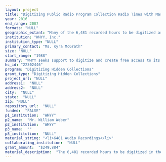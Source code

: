 ```yaml
--- 
layout: project 
title: "Digitizing Public Radio Program Collection Radio Times with Marty Moss-Coane"
year: 2016
end_range: 2007
formats: "NULL"
geographic_extant: "Many of the 6,481 recorded hours to be digitized are national in scope of content and interest with some having a focus on issues specific to the Greater Philadelphia Region."
institution: "WHYY, Inc."
institution_type: "NULL"
primary_contact: "Ms. Kyra McGrath"
size: "NULL"
start_range: "1988"
summary: "WHYY seeks support to digitize and create free access to its 28-year collection of the award-winning public radio program Radio Times with Marty Moss-Coane. Produced and owned totally by WHYY, this engaging and thought-provoking daily interview program examines regional, national, and international news, explores new ideas and trends, and introduces listeners to fascinating people including Pulitzer Prize-winning authors, playwrights, and poets; city, state and national legislators; government officials; actors; musicians; scientists; historians; and corporate leaders. Audio recordings from the program spanning 1988 to 2012 need to be digitized. This grant will support the digitization of the most at-risk audio recordings of the collection- 6,276 recoded hours on digital audio tape (DAT) files and 205 recorded hours on reels. The grant will also support basic metadata creation and the creation of a rich metadata application profile and template. WHYY will open access to the collection via WorldCat and Pennsylvania DPLA."
hc_id: "22302446"
program: "Digitizing Hidden Collections"
grant_type: "Digitizing Hidden Collections"
project_url: "NULL"
address1:  "NULL"
address2:  "NULL"
city:  "NULL"
state:  "NULL"
zip: "NULL"
repository_url:  "NULL"
funded:  "FALSE"
p1_institution:  "WHYY"
p2_name:  "Mr. William Weber"
p2_institution:  "WHYY"
p3_name:  ""
p3_institution:  "NULL"
material_string: "<li>6481 Audio Recordings</li>"
collaborating_institution:  "NULL"
grant_amount:  "$249,884"
material_description:  "The 6,481 recorded hours to be digitized in the Radio Times with Marty Moss-Coane collection cover a host of topics with important scholarly value including: local and national news, international affairs, environmental issues, judicial issues, governance, science, athletics, wars and conflict, politics, education, children, historical preservation, literature, film, television, and an array of social issues. The Radio Times collection contains in-depth interviews with many prominent individuals including Supreme Court Justice Sandra Day O'Connor, author Salman Rushdie, athlete Diana Nyad, President Jimmy Carter, Vice President Al Gore, actress Jane Fonda, and Secretary of State Madeline Albright. Literature is well represented in the Radio Times audio recordings to be digitized with many Pulitzer Prize-winning author interviews including novelist Toni Morrison, science writer Deborah Blum, American biographer and historian Doris Kearns Goodwin, fiction writer Jhumpa Lahiri, author and opinion columnist Anna Quindlen, and poet Paul Muldoon. Other award-winning author interviews include Amy Tan, Pearl Cleage, and Nora Ephron. This Radio Times collection is also rich with music, stage and film artist interviews including Patti Labelle, LeVar Burton, Phyllis Diller, Mike Farrell, Kevin Bacon, Matt Dillon, David Duchovny, Dennis Quaid, Lawrence Fishburne, and Wynton Marsalis. Radio Times has covered dozens of local, state-wide, and national elections, and has interviewed numerous past and present Members of Congress, government officials and state legislators about important public policy issues. These Radio Times audio files include interviews with past and present governors of Pennsylvania, mayors of Philadelphia, the state attorney general, the Philadelphia DA, and the leaders of many local nonprofits and universities. This Radio Times collection documents important Philadelphia-related events like the opening of the Kimmel Center, many Mummer's Parades, the inclusion of Laurel Hill Cemetery as a National Historic Landmark, the Amtrak 188 derailment, Pope Francis' visit to Philadelphia, and the Republican National Convention in 2000."
---
```

